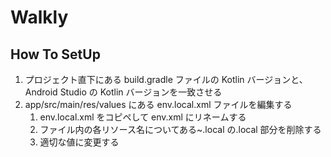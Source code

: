 # Walkly

## How To SetUp

1. プロジェクト直下にある build.gradle ファイルの Kotlin バージョンと、Android Studio の Kotlin バージョンを一致させる
1. app/src/main/res/values にある env.local.xml ファイルを編集する
   1. env.local.xml をコピペして env.xml にリネームする
   1. ファイル内の各リソース名についてある~.local の.local 部分を削除する
   1. 適切な値に変更する
